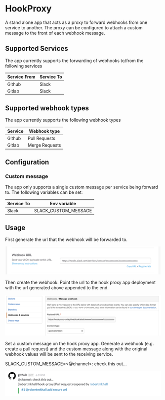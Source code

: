 # HookProxy

A stand alone app that acts as a proxy to forward webhooks from one service to another. The proxy can be configured to 
attach a custom message to the front of each webhook message. 

## Supported Services

The app currently supports the forwarding of webhooks to/from the following services

Service From | Service To
-------------|-----------
Github       | Slack
Gitlab       | Slack

## Supported webhook types

The app currently supports the following webhook types

Service | Webhook type 
--------|-------------
Github  | Pull Requests  
Gitlab  | Merge Requests

## Configuration

### Custom message

The app only supports a single custom message per service being forward to. The following variables can be set:

Service To | Env variable
-----------|-------------
Slack      | SLACK_CUSTOM_MESSAGE

## Usage

First generate the url that the webhook will be forwarded to. 

![](docs/slack_incoming_webhook_example.png)

Then create the webhook. Point the url to the hook proxy app deployment with the url generated above appended 
to the end.

![](docs/github_outgoing_webhook_example.png)

Set a custom message on the hook proxy app. Generate a webhook (e.g. create a pull request) and the custom message along
with the original webhook values will be sent to the receiving service. 

  SLACK_CUSTOM_MESSAGE=<@channel>: check this out...

  ![](docs/github_slack_example.png)
